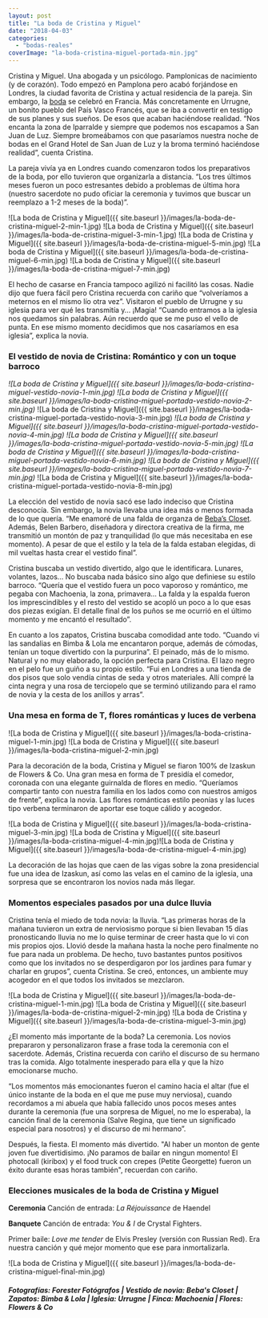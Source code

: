 ```yaml
---
layout: post
title: "La boda de Cristina y Miguel"
date: "2018-04-03"
categories: 
  - "bodas-reales"
coverImage: "la-boda-cristina-miguel-portada-min.jpg"
---
```


Cristina y Miguel. Una abogada y un psicólogo. Pamplonicas de nacimiento (y de corazón). Todo empezó en Pamplona pero acabó forjándose en Londres, la ciudad favorita de Cristina y actual residencia de la pareja. Sin embargo, la [boda](https://petitpleasures.com/bodas-reales/) se celebró en Francia. Más concretamente en Urrugne, un bonito pueblo del País Vasco Francés, que se iba a convertir en testigo de sus planes y sus sueños. De esos que acaban haciéndose realidad. “Nos encanta la zona de Iparralde y siempre que podemos nos escapamos a San Juan de Luz. Siempre bromeábamos con que pasaríamos nuestra noche de bodas en el Grand Hotel de San Juan de Luz y la broma terminó haciéndose realidad”, cuenta Cristina.

La pareja vivía ya en Londres cuando comenzaron todos los preparativos de la boda, por ello tuvieron que organizarla a distancia. “Los tres últimos meses fueron un poco estresantes debido a problemas de última hora (nuestro sacerdote no pudo oficiar la ceremonia y tuvimos que buscar un reemplazo a 1-2 meses de la boda)”.

![La boda de Cristina y Miguel]({{ site.baseurl }}/images/la-boda-de-cristina-miguel-2-min-1.jpg) ![La boda de Cristina y Miguel]({{ site.baseurl }}/images/la-boda-de-cristina-miguel-3-min-1.jpg) ![La boda de Cristina y Miguel]({{ site.baseurl }}/images/la-boda-de-cristina-miguel-5-min.jpg) ![La boda de Cristina y Miguel]({{ site.baseurl }}/images/la-boda-de-cristina-miguel-6-min.jpg) ![La boda de Cristina y Miguel]({{ site.baseurl }}/images/la-boda-de-cristina-miguel-7-min.jpg)

El hecho de casarse en Francia tampoco agilizó ni facilitó las cosas. Nadie dijo que fuera fácil pero Cristina recuerda con cariño que “volveríamos a meternos en el mismo lío otra vez”. Visitaron el pueblo de Urrugne y su iglesia para ver qué les transmitía y… ¡Magia! “Cuando entramos a la iglesia nos quedamos sin palabras. Aún recuerdo que se me puso el vello de punta. En ese mismo momento decidimos que nos casaríamos en esa iglesia”, explica la novia.

### El vestido de novia de Cristina: Romántico y con un toque barroco

 *![La boda de Cristina y Miguel]({{ site.baseurl }}/images/la-boda-cristina-miguel-vestido-novia-1-min.jpg)*   *![La boda de Cristina y Miguel]({{ site.baseurl }}/images/la-boda-cristina-miguel-portada-vestido-novia-2-min.jpg)* ![La boda de Cristina y Miguel]({{ site.baseurl }}/images/la-boda-cristina-miguel-portada-vestido-novia-3-min.jpg) *![La boda de Cristina y Miguel]({{ site.baseurl }}/images/la-boda-cristina-miguel-portada-vestido-novia-4-min.jpg)*   *![La boda de Cristina y Miguel]({{ site.baseurl }}/images/la-boda-cristina-miguel-portada-vestido-novia-5-min.jpg)*  *![La boda de Cristina y Miguel]({{ site.baseurl }}/images/la-boda-cristina-miguel-portada-vestido-novia-6-min.jpg)*   *![La boda de Cristina y Miguel]({{ site.baseurl }}/images/la-boda-cristina-miguel-portada-vestido-novia-7-min.jpg)* ![La boda de Cristina y Miguel]({{ site.baseurl }}/images/la-boda-cristina-miguel-portada-vestido-novia-8-min.jpg)

La elección del vestido de novia sacó ese lado indeciso que Cristina desconocía. Sin embargo, la novia llevaba una idea más o menos formada de lo que quería. “Me enamoré de una falda de organza de [Beba’s Closet](https://petitpleasures.com/bebas-closet-novias/). Además, Belen Barbero, diseñadora y directora creativa de la firma, me transmitió un montón de paz y tranquilidad (lo que más necesitaba en ese momento). A pesar de que el estilo y la tela de la falda estaban elegidas, di mil vueltas hasta crear el vestido final”.

Cristina buscaba un vestido divertido, algo que le identificara. Lunares, volantes, lazos… No buscaba nada básico sino algo que definiese su estilo barroco. “Quería que el vestido fuera un poco vaporoso y romántico, me pegaba con Machoenia, la zona, primavera... La falda y la espalda fueron los imprescindibles y el resto del vestido se acopló un poco a lo que esas dos piezas exigían. El detalle final de los puños se me ocurrió en el último momento y me encantó el resultado”.

En cuanto a los zapatos, Cristina buscaba comodidad ante todo. “Cuando vi las sandalias en Bimba & Lola me encantaron porque, además de cómodas, tenían un toque divertido con la purpurina”. El peinado, más de lo mismo. Natural y no muy elaborado, la opción perfecta para Cristina. El lazo negro en el pelo fue un guiño a su propio estilo. “Fui en Londres a una tienda de dos pisos que solo vendía cintas de seda y otros materiales. Allí compré la cinta negra y una rosa de terciopelo que se terminó utilizando para el ramo de novia y la cesta de los anillos y arras”.

### Una mesa en forma de T, flores románticas y luces de verbena

![La boda de Cristina y Miguel]({{ site.baseurl }}/images/la-boda-cristina-miguel-1-min.jpg) ![La boda de Cristina y Miguel]({{ site.baseurl }}/images/la-boda-cristina-miguel-2-min.jpg)

Para la decoración de la boda, Cristina y Miguel se fiaron 100% de Izaskun de Flowers & Co. Una gran mesa en forma de T presidía el comedor, coronada con una elegante guirnalda de flores en medio. “Queríamos compartir tanto con nuestra familia en los lados como con nuestros amigos de frente”, explica la novia. Las flores románticas estilo peonías y las luces tipo verbena terminaron de aportar ese toque cálido y acogedor.

![La boda de Cristina y Miguel]({{ site.baseurl }}/images/la-boda-cristina-miguel-3-min.jpg) ![La boda de Cristina y Miguel]({{ site.baseurl }}/images/la-boda-cristina-miguel-4-min.jpg)![La boda de Cristina y Miguel]({{ site.baseurl }}/images/la-boda-de-cristina-miguel-4-min.jpg)

La decoración de las hojas que caen de las vigas sobre la zona presidencial fue una idea de Izaskun, así como las velas en el camino de la iglesia, una sorpresa que se encontraron los novios nada más llegar.

### Momentos especiales pasados por una dulce lluvia

Cristina tenía el miedo de toda novia: la lluvia. “Las primeras horas de la mañana tuvieron un extra de nerviosismo porque si bien llevaban 15 días pronosticando lluvia no me lo quise terminar de creer hasta que lo vi con mis propios ojos. Llovió desde la mañana hasta la noche pero finalmente no fue para nada un problema. De hecho, tuvo bastantes puntos positivos como que los invitados no se desperdigaron por los jardines para fumar y charlar en grupos”, cuenta Cristina. Se creó, entonces, un ambiente muy acogedor en el que todos los invitados se mezclaron.

![La boda de Cristina y Miguel]({{ site.baseurl }}/images/la-boda-de-cristina-miguel-1-min.jpg) ![La boda de Cristina y Miguel]({{ site.baseurl }}/images/la-boda-de-cristina-miguel-2-min.jpg) ![La boda de Cristina y Miguel]({{ site.baseurl }}/images/la-boda-de-cristina-miguel-3-min.jpg)

¿El momento más importante de la boda? La ceremonia. Los novios prepararon y personalizaron frase a frase toda la ceremonia con el sacerdote. Además, Cristina recuerda con cariño el discurso de su hermano tras la comida. Algo totalmente inesperado para ella y que la hizo emocionarse mucho.

“Los momentos más emocionantes fueron el camino hacia el altar (fue el único instante de la boda en el que me puse muy nerviosa), cuando recordamos a mi abuela que había fallecido unos pocos meses antes durante la ceremonia (fue una sorpresa de Miguel, no me lo esperaba), la canción final de la ceremonia (Salve Regina, que tiene un significado especial para nosotros) y el discurso de mi hermano”.

Después, la fiesta. El momento más divertido. "Al haber un monton de gente joven fue divertidisimo. ¡No paramos de bailar en ningun momento! El photocall (kiribox) y el food truck con crepes (Petite Georgette) fueron un éxito durante esas horas también", recuerdan con cariño.

### Elecciones musicales de la boda de Cristina y Miguel

**Ceremonia** Canción de entrada: _La Réjouissance_ de Haendel

**Banquete** Canción de entrada: _You & I_ de Crystal Fighters.

Primer baile: _Love me tender_ de Elvis Presley (versión con Russian Red). Era nuestra canción y qué mejor momento que ese para inmortalizarla.

![La boda de Cristina y Miguel]({{ site.baseurl }}/images/la-boda-de-cristina-miguel-final-min.jpg)

##### **Fotografías:** Forester Fotógrafos | **Vestido de novia:** Beba's Closet | **Zapatos:** Bimba & Lola | **Iglesia:** Urrugne | **Finca:** Machoenia | **Flores:** Flowers & Co
